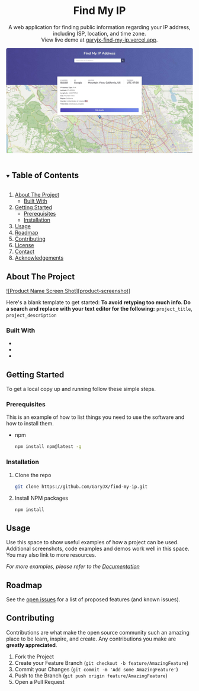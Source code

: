 <!-- PROJECT LOGO -->
<br />
<p align="center">
  <h1 align="center">Find My IP</h3>
  <p align="center">
    A web application for finding public information regarding your IP address, including ISP, location, and time zone. 
    <br>
    View live demo at <a href="https://garyjx-find-my-ip.vercel.app/" target="_blank">garyjx-find-my-ip.vercel.app</a>.
  </p>
  <img src="public/demo.jpg" style="border-radius: 4px;">
</p>

<!-- TABLE OF CONTENTS -->
<details open="open">
  <summary><h2 style="display: inline-block">Table of Contents</h2></summary>
  <ol>
    <li>
      <a href="#about-the-project">About The Project</a>
      <ul>
        <li><a href="#built-with">Built With</a></li>
      </ul>
    </li>
    <li>
      <a href="#getting-started">Getting Started</a>
      <ul>
        <li><a href="#prerequisites">Prerequisites</a></li>
        <li><a href="#installation">Installation</a></li>
      </ul>
    </li>
    <li><a href="#usage">Usage</a></li>
    <li><a href="#roadmap">Roadmap</a></li>
    <li><a href="#contributing">Contributing</a></li>
    <li><a href="#license">License</a></li>
    <li><a href="#contact">Contact</a></li>
    <li><a href="#acknowledgements">Acknowledgements</a></li>
  </ol>
</details>

<!-- ABOUT THE PROJECT -->

## About The Project

[![Product Name Screen Shot][product-screenshot]](https://example.com)

Here's a blank template to get started:
**To avoid retyping too much info. Do a search and replace with your text editor for the following:**
`project_title`, `project_description`

### Built With

- []()
- []()
- []()

<!-- GETTING STARTED -->

## Getting Started

To get a local copy up and running follow these simple steps.

### Prerequisites

This is an example of how to list things you need to use the software and how to install them.

- npm
  ```sh
  npm install npm@latest -g
  ```

### Installation

1. Clone the repo
   ```sh
   git clone https://github.com/GaryJX/find-my-ip.git
   ```
2. Install NPM packages
   ```sh
   npm install
   ```

<!-- USAGE EXAMPLES -->

## Usage

Use this space to show useful examples of how a project can be used. Additional screenshots, code examples and demos work well in this space. You may also link to more resources.

_For more examples, please refer to the [Documentation](https://example.com)_

<!-- ROADMAP -->

## Roadmap

See the [open issues](https://github.com/GaryJX/find-my-ip/issues) for a list of proposed features (and known issues).

<!-- CONTRIBUTING -->

## Contributing

Contributions are what make the open source community such an amazing place to be learn, inspire, and create. Any contributions you make are **greatly appreciated**.

1. Fork the Project
2. Create your Feature Branch (`git checkout -b feature/AmazingFeature`)
3. Commit your Changes (`git commit -m 'Add some AmazingFeature'`)
4. Push to the Branch (`git push origin feature/AmazingFeature`)
5. Open a Pull Request

<!-- LICENSE -->

<!-- MARKDOWN LINKS & IMAGES -->
<!-- https://www.markdownguide.org/basic-syntax/#reference-style-links -->

[contributors-shield]: https://img.shields.io/github/contributors/GaryJX/repo.svg?style=for-the-badge
[contributors-url]: https://github.com/GaryJX/repo/graphs/contributors
[forks-shield]: https://img.shields.io/github/forks/GaryJX/repo.svg?style=for-the-badge
[forks-url]: https://github.com/GaryJX/repo/network/members
[stars-shield]: https://img.shields.io/github/stars/GaryJX/repo.svg?style=for-the-badge
[stars-url]: https://github.com/GaryJX/repo/stargazers
[issues-shield]: https://img.shields.io/github/issues/GaryJX/repo.svg?style=for-the-badge
[issues-url]: https://github.com/GaryJX/repo/issues
[license-shield]: https://img.shields.io/github/license/GaryJX/repo.svg?style=for-the-badge
[license-url]: https://github.com/GaryJX/repo/blob/master/LICENSE.txt
[linkedin-shield]: https://img.shields.io/badge/-LinkedIn-black.svg?style=for-the-badge&logo=linkedin&colorB=555
[linkedin-url]: https://linkedin.com/in/GaryJX
